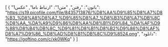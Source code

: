 [
  {
    "باتون": "رفتن",
    "متن1": "ارتباط باما",
    "عکس1": "https://s19.picofile.com/file/8435713876/%D8%AA%D9%85%D8%A7%D8%B3_%D8%A8%D8%A7_%D9%85%D8%A7_%D8%B3%D8%A7%DB%8C%D8%AA_%DA%A9%D9%86%D8%AA%D8%B1%D9%84_%DA%AF%D9%88%D8%B4%DB%8C_%D9%81%D8%B1%D8%B2%D9%86%D8%AF%D8%A7%D9%86_%D8%AD%D8%B1%DB%8C%D9%8524.png",
    "دانلود": "https://goftino.com/c/xk0WKq"
  }
]
